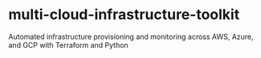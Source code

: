 # multi-cloud-infrastructure-toolkit
Automated infrastructure provisioning and monitoring across AWS, Azure, and GCP with Terraform and Python
